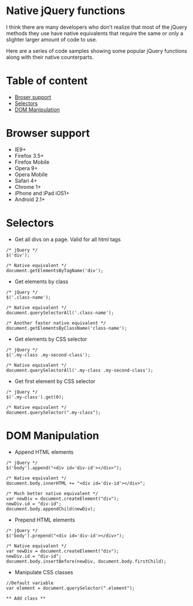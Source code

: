 Native jQuery functions
=======================

I think there are many developers who don’t realize that most of the jQuery methods they use have native equivalents that require the same or only a slighter larger amount of code to use. 

Here are a series of code samples showing some popular jQuery functions along with their native counterparts.

Table of content
================

* [Broser support](#support)
* [Selectors](#selectors)
* [DOM Manipulation](#dom)

<a name="support"></a>
Browser support
===============

* IE9+
* Firefox 3.5+
* Firefox Mobile
* Opera 9+
* Opera Mobile
* Safari 4+
* Chrome 1+
* iPhone and iPad iOS1+
* Android 2.1+

<a name="selectors"></a>
Selectors
=========

* Get all divs on a page. Valid for all html tags

```
/* jQuery */
$('div');

/* Native equivalent */
document.getElementsByTagName('div');
```
* Get elements by class

```
/* jQuery */
$('.class-name');

/* Native equivalent */
document.querySelectorAll('.class-name');

/* Another faster native equivalent */
document.getElementsByClassName('class-name');
```
* Get elements by CSS selector

```
/* jQuery */
$('.my-class .my-second-class');

/* Native equivalent */
document.querySelectorAll('.my-class .my-second-class');
```
* Get first element by CSS selector

```
/* jQuery */
$('.my-class').get(0);

/* Native equivalent */
document.querySelector(".my-class");
```

<a name="dom"></a>
DOM Manipulation
================

* Append HTML elements

```
/* jQuery */
$('body').append("<div id='div-id'></div>");

/* Native equivalent */
document.body.innerHTML += "<div id='div-id'></div>";

/* Much better native equivalent */
var newDiv = document.createElement("div");
newDiv.id = "div-id";
document.body.appendChild(newDiv);
```

* Prepend HTML elements

```
/* jQuery */
$('body').prepend("<div id='div-id'></div>");

/* Native equivalent */
var newDiv = document.createElement("div");
newDiv.id = "div-id";
document.body.insertBefore(newDiv, document.body.firstChild);
```

* Manipulate CSS classes

```
//Default variable
var element = document.querySelector(".element");

** Add class **
```
